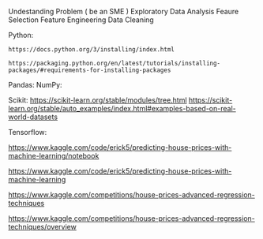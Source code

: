 

Undestanding Problem ( be an SME )
Exploratory Data Analysis
Feaure Selection
Feature Engineering
Data Cleaning

Python:

    https://docs.python.org/3/installing/index.html
    
    https://packaging.python.org/en/latest/tutorials/installing-packages/#requirements-for-installing-packages

Pandas:
NumPy:

Scikit:
        https://scikit-learn.org/stable/modules/tree.html
        https://scikit-learn.org/stable/auto_examples/index.html#examples-based-on-real-world-datasets

Tensorflow:

https://www.kaggle.com/code/erick5/predicting-house-prices-with-machine-learning/notebook

https://www.kaggle.com/code/erick5/predicting-house-prices-with-machine-learning

https://www.kaggle.com/competitions/house-prices-advanced-regression-techniques

https://www.kaggle.com/competitions/house-prices-advanced-regression-techniques/overview
